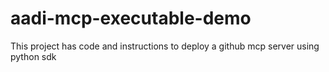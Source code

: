 # aadi-mcp-executable-demo
This project has code and instructions to deploy a github mcp server using python sdk
